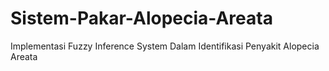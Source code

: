 # Sistem-Pakar-Alopecia-Areata
Implementasi Fuzzy Inference System Dalam Identifikasi Penyakit Alopecia Areata
